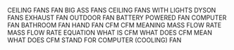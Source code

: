 CEILING FANS
FAN
BIG ASS FANS
CEILING FANS WITH LIGHTS
DYSON FANS 
EXHAUST FAN
OUTDOOR FAN
BATTERY POWERED FAN
COMPUTER FAN
BATHROOM FAN
HAND FAN
CFM
CFM MEANING
MASS FLOW RATE 
MASS FLOW RATE EQUATION
WHAT IS CFM
WHAT DOES CFM MEAN
WHAT DOES CFM STAND FOR
COMPUTER (COOLING) FAN
